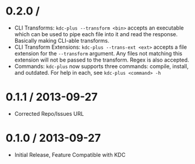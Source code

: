 # 0.2.0 /

 - CLI Transforms: `kdc-plus --transform <bin>` accepts an executable which
  can be used to pipe each file into it and read the response. Basically making
  CLI-able transforms.
 - CLI Transform Extensions: `kdc-plus --trans-ext <ext>` accepts a file
  extension for the `--transform` argument. Any files not matching this
  extension will not be passed to the transform. Regex is also accepted.
 - Commands: `kdc-plus` now supports three commands: compile, install, and
  outdated. For help in each, see `kdc-plus <command> -h`

# 0.1.1 / 2013-09-27

 - Corrected Repo/Issues URL

# 0.1.0 / 2013-09-27

 - Initial Release, Feature Compatible with KDC
